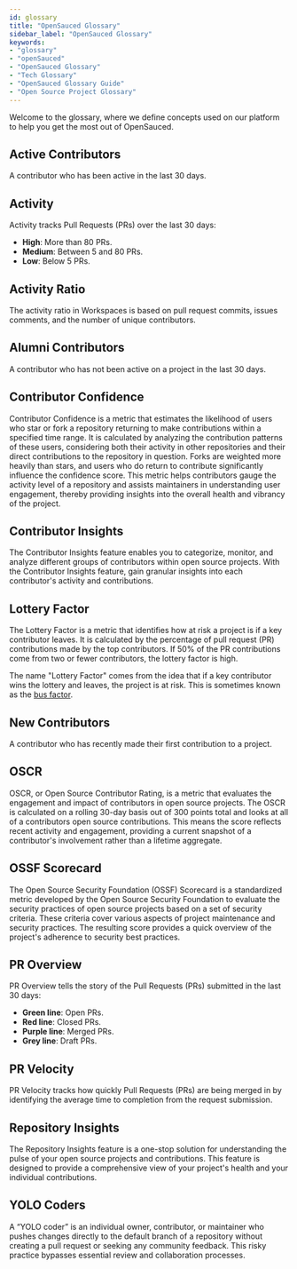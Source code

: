 ```yaml
---
id: glossary
title: "OpenSauced Glossary"
sidebar_label: "OpenSauced Glossary"
keywords: 
- "glossary" 
- "openSauced" 
- "OpenSauced Glossary" 
- "Tech Glossary" 
- "OpenSauced Glossary Guide" 
- "Open Source Project Glossary" 
---
```


Welcome to the glossary, where we define concepts used on our platform to help you get the most out of OpenSauced.

## Active Contributors

A contributor who has been active in the last 30 days.

## Activity

Activity tracks Pull Requests (PRs) over the last 30 days:

- **High**: More than 80 PRs.
- **Medium**: Between 5 and 80 PRs.
- **Low**: Below 5 PRs.

## Activity Ratio

The activity ratio in Workspaces is based on pull request commits, issues comments, and the number of unique contributors.

## Alumni Contributors

A contributor who has not been active on a project in the last 30 days.

## Contributor Confidence

Contributor Confidence is a metric that estimates the likelihood of users who star or fork a repository returning to make contributions within a specified time range. It is calculated by analyzing the contribution patterns of these users, considering both their activity in other repositories and their direct contributions to the repository in question. Forks are weighted more heavily than stars, and users who do return to contribute significantly influence the confidence score. This metric helps contributors gauge the activity level of a repository and assists maintainers in understanding user engagement, thereby providing insights into the overall health and vibrancy of the project.

## Contributor Insights 

The Contributor Insights feature enables you to categorize, monitor, and analyze different groups of contributors within open source projects. With the Contributor Insights feature, gain granular insights into each contributor's activity and contributions.

## Lottery Factor

The Lottery Factor is a metric that identifies how at risk a project is if a key contributor leaves. It is calculated by the percentage of pull request (PR) contributions made by the top contributors. If 50% of the PR contributions come from two or fewer contributors, the lottery factor is high. 

The name "Lottery Factor" comes from the idea that if a key contributor wins the lottery and leaves, the project is at risk. This is sometimes known as the [bus factor](https://en.wikipedia.org/wiki/Bus_factor).

## New Contributors

A contributor who has recently made their first contribution to a project.

## OSCR

OSCR, or Open Source Contributor Rating, is a metric that evaluates the engagement and impact of contributors in open source projects. The OSCR is calculated on a rolling 30-day basis out of 300 points total and looks at all of a contributors open source contributions. This means the score reflects recent activity and engagement, providing a current snapshot of a contributor's involvement rather than a lifetime aggregate.

## OSSF Scorecard

The Open Source Security Foundation (OSSF) Scorecard is a standardized metric developed by the Open Source Security Foundation to evaluate the security practices of open source projects based on a set of security criteria. These criteria cover various aspects of project maintenance and security practices. The resulting score provides a quick overview of the project's adherence to security best practices.

## PR Overview

PR Overview tells the story of the Pull Requests (PRs) submitted in the last 30 days:

- **Green line**: Open PRs.
- **Red line**: Closed PRs.
- **Purple line**: Merged PRs.
- **Grey line**: Draft PRs.

## PR Velocity

PR Velocity tracks how quickly Pull Requests (PRs) are being merged in by identifying the average time to completion from the request submission.

## Repository Insights

The Repository Insights feature is a one-stop solution for understanding the pulse of your open source projects and contributions. This feature is designed to provide a comprehensive view of your project's health and your individual contributions.

## YOLO Coders

A “YOLO coder” is an individual owner, contributor, or maintainer who pushes changes directly to the default branch of a repository without creating a pull request or seeking any community feedback. This risky practice bypasses essential review and collaboration processes.